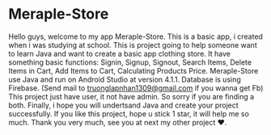 # Meraple-Store
Hello guys, welcome to my app Meraple-Store. This is a basic app, i created when i was studying at school. 
This is project going to help someone want to learn Java and want to create a basic app clothing store.
It have something basic functions: Signin, Signup, Signout, Search Items, Delete Items in Cart, Add Items to Cart, Calculating Products Price.
Meraple-Store use Java and run on Android Studio at version 4.1.1. Database is using Firebase. (Send mail to truonglapnhan1309@gmail.com if you wanna get Fb)
This project just have user, it not have admin. So sorry if you are finding a both.
Finally, i hope you will undertsand Java and create your project successfully.
If you like this project, hope u stick 1 star, it will help me so much. Thank you very much, see you at next my other project ❤️.
